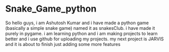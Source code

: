 # Snake_Game_python
So hello guys, i am Ashutosh Kumar and i have made a python game (basically a simple snake game) named it as snakesClub.
i have made it purely in pygame.
i am learning python and i am making projects to learn better and i use github for uploading my projects.
my next project is JARVIS and it is about to finish just adding some more features

